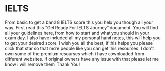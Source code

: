 # IELTS
From basic to get a band 8 IELTS score this you help you though all your way. First read this "Get Ready For IELTS Journey" document. You will find all your guidelines here, from how to start and what you should in your exam day.
I also have included all my personal hand notes, this will help you to get your desired score. I wish you all the best, if this helps you please click that star so that more people like you can get this resourses.
I don't own some of the premium resourses which i have downloaded from different websites. If original owners have any issue with that please let me know i will remove them.
Thank You!
